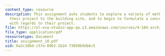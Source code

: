 ```yaml
---
content_type: resource
description: This assignment asks students to explore a variety of methods for relating
  their project to the building site, and to begin to formulate a conceptual attitude
  with regards to their project.
file: https://ol-ocw-studio-app-qa.s3.amazonaws.com/courses/4-104-architecture-studio-intentions-spring-2005/6a2c3dbdc57e89631b2473050b9db6c5_assignment_10.pdf
file_type: application/pdf
resourcetype: Document
title: assignment_10.pdf
uid: 6a2c3dbd-c57e-8963-1b24-73050b9db6c5
---
```

